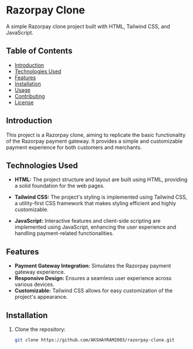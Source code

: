 # Razorpay Clone

A simple Razorpay clone project built with HTML, Tailwind CSS, and JavaScript.

## Table of Contents

- [Introduction](#introduction)
- [Technologies Used](#technologies-used)
- [Features](#features)
- [Installation](#installation)
- [Usage](#usage)
- [Contributing](#contributing)
- [License](#license)

## Introduction

This project is a Razorpay clone, aiming to replicate the basic functionality of the Razorpay payment gateway. It provides a simple and customizable payment experience for both customers and merchants.

## Technologies Used

- **HTML:** The project structure and layout are built using HTML, providing a solid foundation for the web pages.

- **Tailwind CSS:** The project's styling is implemented using Tailwind CSS, a utility-first CSS framework that makes styling efficient and highly customizable.

- **JavaScript:** Interactive features and client-side scripting are implemented using JavaScript, enhancing the user experience and handling payment-related functionalities.

## Features

- **Payment Gateway Integration:** Simulates the Razorpay payment gateway experience.
- **Responsive Design:** Ensures a seamless user experience across various devices.
- **Customizable:** Tailwind CSS allows for easy customization of the project's appearance.

## Installation

1. Clone the repository:

   ```bash
   git clone https://github.com/AKSHAYRAM2003/razorpay-clone.git

